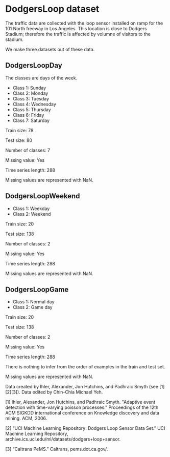 # DodgersLoop dataset

The traffic data are collected with the loop sensor installed on ramp for the 101 North freeway in Los Angeles. This location is close to Dodgers Stadium; therefore the traffic is affected by volumne of visitors to the stadium.

We make three datasets out of these data.

## DodgersLoopDay

The classes are days of the week.

- Class 1: Sunday
- Class 2: Monday
- Class 3: Tuesday
- Class 4: Wednesday
- Class 5: Thursday 
- Class 6: Friday
- Class 7: Saturday 

Train size: 78

Test size: 80

Number of classes: 7

Missing value: Yes

Time series length: 288

Missing values are represented with NaN.

## DodgersLoopWeekend

- Class 1: Weekday
- Class 2: Weekend

Train size: 20

Test size: 138

Number of classes: 2

Missing value: Yes

Time series length: 288

Missing values are represented with NaN.

## DodgersLoopGame

- Class 1: Normal day
- Class 2: Game day

Train size: 20

Test size: 138

Number of classes: 2

Missing value: Yes

Time series length: 288

There is nothing to infer from the order of examples in the train and test set.

Missing values are represented with NaN.

Data created by Ihler, Alexander, Jon Hutchins, and Padhraic Smyth (see [1][2][3]). Data edited by Chin-Chia Michael Yeh. 

[1] Ihler, Alexander, Jon Hutchins, and Padhraic Smyth. "Adaptive event detection with time-varying poisson processes." Proceedings of the 12th ACM SIGKDD international conference on Knowledge discovery and data mining. ACM, 2006.

[2] “UCI Machine Learning Repository: Dodgers Loop Sensor Data Set.” UCI Machine Learning Repository, archive.ics.uci.edu/ml/datasets/dodgers+loop+sensor.

[3] “Caltrans PeMS.” Caltrans, pems.dot.ca.gov/.
